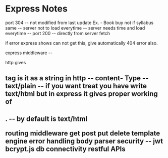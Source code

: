 # Express Notes

port 304 -- not modified from last update
Ex. - Book buy not if syllabus same  --
server not to load everytime -- server needs time and load everytime --
port 200 -- directly from server fetch 

if error express shows can not get this, give automatically 404 error also.

express middleware --

http gives <h2> tag is it as a string in http -- content- Type -- text/plain -- if you want treat you have write text/html
but in express it gives proper working of <h2>. -- by default is text/html

routing 
middleware
get post put delete
template engine
error handling
body parser
security -- jwt bcrypt.js
db connectivity
restful APIs